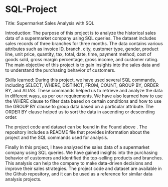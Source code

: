 # SQL-Project
Title: Supermarket Sales Analysis with SQL

Introduction:
The purpose of this project is to analyze the historical sales data of a supermarket company using SQL queries. The dataset includes sales records of three branches for three months. The data contains various attributes such as invoice ID, branch, city, customer type, gender, product line, unit price, quantity, tax, total, date, time, payment method, cost of goods sold, gross margin percentage, gross income, and customer rating. The main objective of this project is to gain insights into the sales data and to understand the purchasing behavior of customers.

Skills learned:
During this project, we have used several SQL commands, including SELECT, WHERE, DISTINCT, FROM, COUNT, GROUP BY, ORDER BY, and ALIAS. These commands helped us to retrieve and analyze the data in different ways, as per our requirements. We have also learned how to use the WHERE clause to filter data based on certain conditions and how to use the GROUP BY clause to group data based on a particular attribute. The ORDER BY clause helped us to sort the data in ascending or descending order.


The project code and dataset can be found in the Found above . The repository includes a README file that provides information about the project and the SQL commands used for analysis.


Finally In this project, I have analyzed the sales data of a supermarket company using SQL queries. We have gained insights into the purchasing behavior of customers and identified the top-selling products and branches. This analysis can help the company to make data-driven decisions and improve their sales strategies. The project code and dataset are available in the Github repository, and it can be used as a reference for similar data analysis projects.

